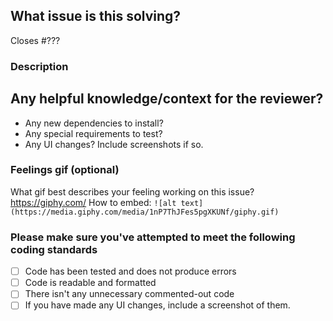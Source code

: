 ## What issue is this solving?

<!-- replace ??? with the issue number. This will ensure the related issue is automatically closed when the PR is merged. -->

Closes #???

### Description

<!-- Brief description of change -->

<!-- Add any additional expected behavior here if it is not described in the linked issue. -->

## Any helpful knowledge/context for the reviewer?

- Any new dependencies to install?
- Any special requirements to test?
- Any UI changes? Include screenshots if so.

### Feelings gif (optional)

What gif best describes your feeling working on this issue? https://giphy.com/
How to embed:
`![alt text](https://media.giphy.com/media/1nP7ThJFes5pgXKUNf/giphy.gif)`

### Please make sure you've attempted to meet the following coding standards

- [ ] Code has been tested and does not produce errors
- [ ] Code is readable and formatted
- [ ] There isn't any unnecessary commented-out code
- [ ] If you have made any UI changes, include a screenshot of them.
